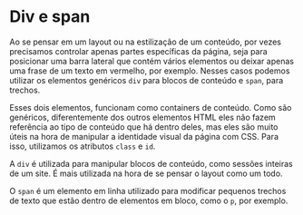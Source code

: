 # Div e span

Ao se pensar em um layout ou na estilização de um conteúdo, por vezes precisamos controlar apenas partes específicas da página, seja para posicionar uma barra lateral que contém vários elementos ou deixar apenas uma frase de um texto em vermelho, por exemplo. Nesses casos podemos utilizar os elementos genéricos `div` para blocos de conteúdo e `span`, para trechos.

Esses dois elementos, funcionam como containers de conteúdo. Como são genéricos, diferentemente dos outros elementos HTML eles não fazem referência ao tipo de conteúdo que há dentro deles, mas eles são muito úteis na hora de manipular a identidade visual da página com CSS. Para isso, utilizamos os atributos `class` e `id`.

A `div` é utilizada para manipular blocos de conteúdo, como sessões inteiras de um site. É mais utilizada na hora de se pensar o layout como um todo.

O `span` é um elemento em linha utilizado para modificar pequenos trechos de texto que estão dentro de elementos em bloco, como o `p`, por exemplo.
